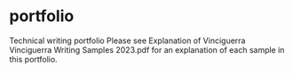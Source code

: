 # portfolio
Technical writing portfolio
Please see Explanation of Vinciguerra Vinciguerra Writing Samples 2023.pdf for an explanation of each sample in this portfolio.
